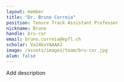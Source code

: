 ```yaml
---
layout: member
title: "Dr. Bruno Correia"
position: Tenure Track Assistant Professor
nickname: Bruno
handle: bru-cor
email: bruno.correia@epfl.ch
scholar: Va246xYAAAAJ
image: /assets/images/team/bru-cor.jpg
alum: false
---
```

Add description
